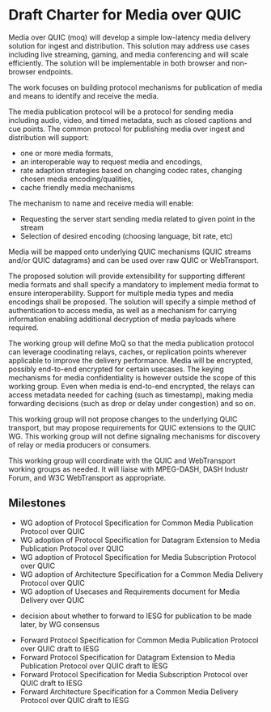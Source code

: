 # Draft Charter for Media over QUIC

Media over QUIC (moq) will develop a simple low-latency media delivery solution
for ingest and distribution.  This solution may address use cases including live
streaming, gaming, and media conferencing and will scale efficiently. The
solution will be implementable in both browser and non-browser endpoints.

The work focuses on building protocol mechanisms for publication of media
and means to identify and receive the media.

The media publication protocol will be a protocol for sending
media including audio, video, and timed metadata, such as closed captions and
cue points.
The common protocol for publishing media over ingest and distribution
will support:

* one or more media formats,
* an interoperable way to request media and encodings,
* rate adaption strategies based on changing codec rates, changing chosen media
encoding/qualities,
* cache friendly media mechanisms

The mechanism to name and receive media will enable:

* Requesting the server start sending media related to given point in the stream
* Selection of desired encoding (choosing language, bit rate, etc)

Media will be mapped onto underlying QUIC mechanisms (QUIC streams and/or
QUIC datagrams) and can be used over raw QUIC or WebTransport.

The proposed solution will provide extensibility for supporting different media
formats and shall specify a mandatory to implement media format to ensure
interoperability. Support for multiple media types and media encodings shall be
proposed. The solution will specify a simple method of authentication to access
media, as well as a mechanism for carrying information enabling additional
decryption of media payloads where required.

The working group will define MoQ so that the media publication protocol 
can leverage coodinating relays, caches, or replication points wherever applicable 
to improve the delivery performance. Media will be encrypted, possibly 
end-to-end encrypted for certain usecases. The keying mechanisms for media 
confidentiality is however outside the scope of this working group. Even when media is
end-to-end encrypted, the relays can access metadata needed for caching
(such as timestamp), making media forwarding decisions (such as drop or
delay under congestion) and so on.

This working group will not propose changes to the underlying QUIC transport, but
may propose requirements for QUIC extensions to the QUIC WG. This working group
will not define signaling mechanisms for discovery of relay or media producers
or consumers.

This working group will coordinate with the QUIC and WebTransport working
groups as needed. It will liaise with MPEG-DASH, DASH Industr Forum, and 
W3C WebTransport as appropriate.

## Milestones

* WG adoption of Protocol Specification for Common Media Publication Protocol
over QUIC
* WG adoption of Protocol Specification for Datagram Extension to Media
Publication Protocol over QUIC
* WG adoption of Protocol Specification for Media Subscription Protocol over
QUIC
* WG adoption of Architecture Specification for a Common Media Delivery
Protocol over QUIC
* WG adoption of Usecases and Requirements document for Media Delivery over QUIC
- decision about whether to forward to IESG for publication to be made later, by
WG consensus
* Forward Protocol Specification for Common Media Publication Protocol over QUIC
draft to IESG
* Forward Protocol Specification for Datagram Extension to Media Publication
Protocol over QUIC draft to IESG
* Forward Protocol Specification for Media Subscription Protocol over QUIC draft
to IESG
* Forward Architecture Specification for a Common Media Delivery Protocol over
QUIC draft to IESG
